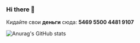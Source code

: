 ### Hi there 👋

Кидайте свои **деньги** сюда: 
**5469 5500 4481 9107**

![Anurag's GitHub stats](https://github-readme-stats.vercel.app/api?username=Cynep-SU)
